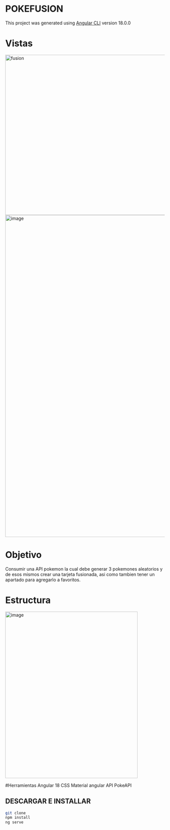 # POKEFUSION

This project was generated using [Angular CLI](https://github.com/angular/angular-cli) version 18.0.0

# Vistas
<img width="930" height="505" alt="fusion" src="https://github.com/user-attachments/assets/776df3ee-d189-4648-bdbf-234b1e64e847" />
<img width="1864" height="1015" alt="image" src="https://github.com/user-attachments/assets/bf08fcb3-3c14-4aae-a5f7-f3616e015df3" />

# Objetivo
Consumir una API pokemon la cual debe generar 3 pokemones aleatorios y de esos mismos crear una tarjeta fusionada, asi como tambien tener un apartado para agregarlo a favoritos.

# Estructura 
<img width="418" height="525" alt="image" src="https://github.com/user-attachments/assets/f0b93a9e-4e18-46d3-97cd-6bd98670683e" />


#Herramientas
Angular 18
CSS
Material angular
API PokeAPI

## DESCARGAR E INSTALLAR
```bash
git clone
npm install
ng serve
```
